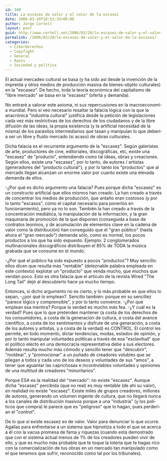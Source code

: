 ```yaml
---
id: 340
title: La escasez de valor y el valor de la escasez
date: 2006-03-20T18:52:33+00:00
author: Jorge Cortell
layout: post
guid: http://www.cortell.net/2006/03/20/la-escasez-de-valor-y-el-valor-de-la-escasez/
permalink: /2006/03/20/la-escasez-de-valor-y-el-valor-de-la-escasez/
categories:
  - CiberDerechos
  - Copyfight
  - General
  - Rants
  - Sociedad y polí­tica
---
```

El actual mercadeo cultural se basa (y ha sido así­ desde la invención de la imprenta y otros medios de producción masiva de bienes-objeto culturales) en la "escasez". De hecho, toda la teorí­a económica del capitalismo de "libre mercado" se basa en la "escasez" (oferta y demanda).

No entraré a valorar este axioma, ni sus repercusiones en la macroeconomí­a mundial. Pero sí­ veo necesario resaltar la falacia lógica con la que la anacrónica "industria cultural" justifica desde la petición de legislaciones cada vez más restrictivas de los derechos de los ciudadanos y de la libre difusión de las ideas, la propia existencia (y la artificial necesidad de la misma) de los parásitos intermediarios que tasan y manipulan lo que deberí­a ser un libre y fluí­do mercado (si acaso) de obras culturales.

Dicha falacia es el recurrente argumento de la "escasez". Según galeristas de arte, productores de cine, editoriales, discográficas, etc, existe una "escasez" de "producto", entendiendo como tal ideas, obras y creaciones. Según ellos, existe una "escasez", por lo tanto, de autores / artistas (generadores del "producto cultural"), y por lo tanto los "productos" que al mercado llegan alcanzan un enorme valor por cuanto existe una elevada demanda de ellos.

-¿Por qué es dicho argumento una falacia? Pues porque dicha "escasez" es un constructo artificial que ellos mismos han creado. La han creado a través de concentrar los medios de producción, que antaño eran costosos (y por lo tanto "escasos", como el capital necesario para ponerlos en funcionamiento), pero ya no lo son. También la han creado a través de la concentración mediática, la manipulación de la información, y la gran maquinaria de promoción de la que disponen (conseguida a base de contratos leoninos, y de acumulación de elementos clave en la cadena de valor como la distribución) han conseguido que el "gran público" (hasta ahora el "gran mercado") demande sólo, como es normal, los pocos productos a los que ha sido expuesto. Ejemplo: 2 conglomerados multinacionales discográficos distribuyen el 85% de TODA la música grabada que se consume en el mundo.

-¿Por qué el público ha sido expuesto a pocos "productos"? Muy sencillo: ellos dicen que resulta más "rentable" (deleznable palabra empleada en este contexto) explotar un "producto" que venda mucho, que muchos que vendan poco. Esto es otra falacia que el artí­culo de la revista Wired "The Long Tail" dejó al descubierto hace ya mucho tiempo.

Entonces, si dicho argumento no es cierto, y lo más probable es que ellos lo sepan, -¿por qué lo emplean?. Sencillo también: porque en su sencillez "parece lógico y comprensible", y por lo tanto convence. -¿Por qué emplean esa mentira? Porque la verdad es mucho más fea. -¿Y cuál es la verdad? Pues que lo que pretenden mantener (a costa de los derechos de los consumidores, a costa de la generación de cultura, a costa del avance cientí­fico, a costa de los sentimientos y disfrute de una generación, a costa de los autores y artistas, y a costa de la verdad) es CONTROL. El control les permite, en todo momento, dictar tendencias, modas, estados de opinión, y por lo tanto manipular voluntades polí­ticas a través de esa "esclavitud" que el polí­tico electo en una democracia representativa debe a sus electores. Además resulta mucho más cómodo y sencillo tener que "descubrir", "moldear", y "promocionar" a un puñado de creadores volubles que se pliegan a todos y cada uno de los deseos y voluntades de sus "amos", a tener que aguantar las caprichosas e incontrolables voluntades y opiniones de una multitud de creadores "minoritarios".

Porque ESA es la realidad del "mercado": no existe "escasez". Aunque dicha "escasez" percibida (que no real) es muy rentable (de ahí­ su valor), en realidad no existe "escasez". Existe miles de grupos creadores, millones de autores, generando un volumen ingente de cultura, que no llegará nunca a los canales de distribución masivos porque a una "industria" (y los polí­ticos que compra) le parece que es "peligroso" que lo hagan, pues perderí­an el "control".

De lo que sí­ existe escasez es de valor. Valor para denunciar lo que ocurre. Agallas para enfrentarse a un sistema que hipnotiza a todo el que se acerca a él con la vacua promesa de fama y riquezas (cuando está demostrado que con el sistema actual menos de 1% de los creadores pueden vivir de ello, y que es mucho más probable que te toque la loterí­a que te hagas rico con la comercialización de tus obras en un mercado tan manipulado como el que tenemos que sufrir, reconocido como tal por los tribunales).